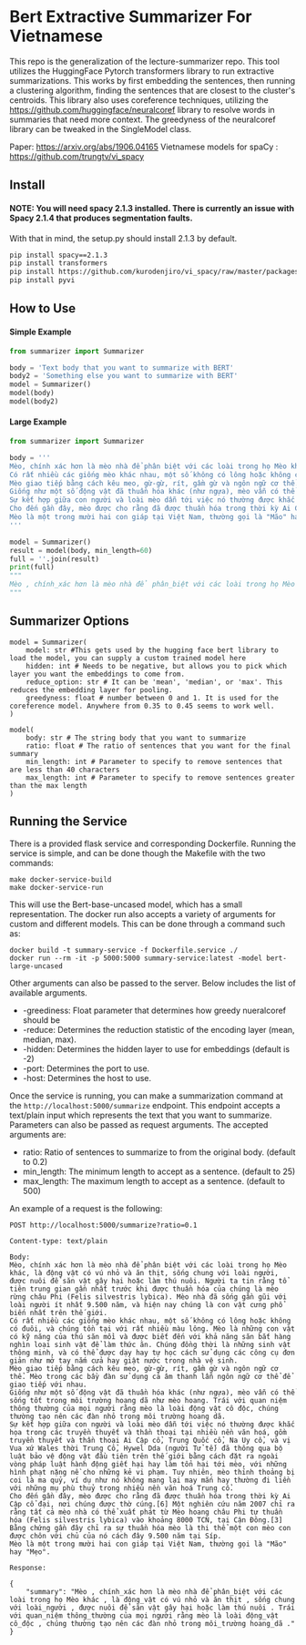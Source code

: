 # Bert Extractive Summarizer For Vietnamese

This repo is the generalization of the lecture-summarizer repo. This tool utilizes the HuggingFace Pytorch transformers library
to run extractive summarizations. This works by first embedding the sentences, then running a clustering algorithm, finding 
the sentences that are closest to the cluster's centroids. This library also uses coreference techniques, utilizing the 
https://github.com/huggingface/neuralcoref library to resolve words in summaries that need more context. The greedyness of 
the neuralcoref library can be tweaked in the SingleModel class.

Paper: https://arxiv.org/abs/1906.04165
Vietnamese models for spaCy : https://github.com/trungtv/vi_spacy

## Install

#### NOTE: You will need spacy 2.1.3 installed. There is currently an issue with Spacy 2.1.4 that produces segmentation faults. 

With that in mind, the setup.py should install 2.1.3 by default.
```bash
pip install spacy==2.1.3
pip install transformers
pip install https://github.com/kurodenjiro/vi_spacy/raw/master/packages/vi_spacy_model-0.2.1/dist/vi_spacy_model-0.2.1.tar.gz
pip install pyvi 
```

## How to Use

#### Simple Example
```python
from summarizer import Summarizer

body = 'Text body that you want to summarize with BERT'
body2 = 'Something else you want to summarize with BERT'
model = Summarizer()
model(body)
model(body2)
```

#### Large Example

```python
from summarizer import Summarizer

body = '''
Mèo, chính xác hơn là mèo nhà để phân biệt với các loài trong họ Mèo khác, là động vật có vú nhỏ và ăn thịt, sống chung với loài người, được nuôi để săn vật gây hại hoặc làm thú nuôi. Người ta tin rằng tổ tiên trung gian gần nhất trước khi được thuần hóa của chúng là mèo rừng châu Phi (Felis silvestris lybica). Mèo nhà đã sống gần gũi với loài người ít nhất 9.500 năm, và hiện nay chúng là con vật cưng phổ biến nhất trên thế giới.
Có rất nhiều các giống mèo khác nhau, một số không có lông hoặc không có đuôi, và chúng tồn tại với rất nhiều màu lông. Mèo là những con vật có kỹ năng của thú săn mồi và được biết đến với khả năng săn bắt hàng nghìn loại sinh vật để làm thức ăn. Chúng đồng thời là những sinh vật thông minh, và có thể được dạy hay tự học cách sử dụng các công cụ đơn giản như mở tay nắm cửa hay giật nước trong nhà vệ sinh.
Mèo giao tiếp bằng cách kêu meo, gừ-gừ, rít, gầm gừ và ngôn ngữ cơ thể. Mèo trong các bầy đàn sử dụng cả âm thanh lẫn ngôn ngữ cơ thể để giao tiếp với nhau.
Giống như một số động vật đã thuần hóa khác (như ngựa), mèo vẫn có thể sống tốt trong môi trường hoang dã như mèo hoang. Trái với quan niệm thông thường của mọi người rằng mèo là loài động vật cô độc, chúng thường tạo nên các đàn nhỏ trong môi trường hoang dã.
Sự kết hợp giữa con người và loài mèo dẫn tới việc nó thường được khắc họa trong các truyền thuyết và thần thoại tại nhiều nền văn hoá, gồm truyền thuyết và thần thoại Ai Cập cổ, Trung Quốc cổ, Na Uy cổ, và vị Vua xứ Wales thời Trung Cổ, Hywel Dda (người Tử tế) đã thông qua bộ luật bảo vệ động vật đầu tiên trên thế giới bằng cách đặt ra ngoài vòng pháp luật hành động giết hại hay làm tổn hại tới mèo, với những hình phạt nặng nề cho những kẻ vi phạm. Tuy nhiên, mèo thỉnh thoảng bị coi là ma quỷ, ví dụ như nó không mang lại may mắn hay thường đi liền với những mụ phù thuỷ trong nhiều nền văn hoá Trung cổ.
Cho đến gần đây, mèo được cho rằng đã được thuần hóa trong thời kỳ Ai Cập cổ đại, nơi chúng được thờ cúng.[6] Một nghiên cứu năm 2007 chỉ ra rằng tất cả mèo nhà có thể xuất phát từ Mèo hoang châu Phi tự thuần hóa (Felis silvestris lybica) vào khoảng 8000 TCN, tại Cận Đông.[3] Bằng chứng gần đây chỉ ra sự thuần hóa mèo là thi thể một con mèo con được chôn với chủ của nó cách đây 9.500 năm tại Síp.
Mèo là một trong mười hai con giáp tại Việt Nam, thường gọi là "Mão" hay "Mẹo".
'''

model = Summarizer()
result = model(body, min_length=60)
full = ''.join(result)
print(full)
"""
Mèo , chính_xác hơn là mèo nhà để phân_biệt với các loài trong họ Mèo khác , là động_vật có vú nhỏ và ăn thịt , sống chung với loài_người , được nuôi để săn vật gây hại hoặc làm thú nuôi . Trái với quan_niệm thông_thường của mọi người rằng mèo là loài động_vật cô_độc , chúng thường tạo nên các đàn nhỏ trong môi_trường hoang_dã .
"""
```

## Summarizer Options

```
model = Summarizer(
    model: str #This gets used by the hugging face bert library to load the model, you can supply a custom trained model here
    hidden: int # Needs to be negative, but allows you to pick which layer you want the embeddings to come from.
    reduce_option: str # It can be 'mean', 'median', or 'max'. This reduces the embedding layer for pooling.
    greedyness: float # number between 0 and 1. It is used for the coreference model. Anywhere from 0.35 to 0.45 seems to work well.
)

model(
    body: str # The string body that you want to summarize
    ratio: float # The ratio of sentences that you want for the final summary
    min_length: int # Parameter to specify to remove sentences that are less than 40 characters
    max_length: int # Parameter to specify to remove sentences greater than the max length
)
```

## Running the Service

There is a provided flask service and corresponding Dockerfile. Running the service is simple, and can be done though 
the Makefile with the two commands:

```
make docker-service-build
make docker-service-run
```

This will use the Bert-base-uncased model, which has a small representation. The docker run also accepts a variety of 
arguments for custom and different models. This can be done through a command such as:

```
docker build -t summary-service -f Dockerfile.service ./
docker run --rm -it -p 5000:5000 summary-service:latest -model bert-large-uncased
```

Other arguments can also be passed to the server. Below includes the list of available arguments.

* -greediness: Float parameter that determines how greedy nueralcoref should be
* -reduce: Determines the reduction statistic of the encoding layer (mean, median, max).
* -hidden: Determines the hidden layer to use for embeddings (default is -2)
* -port: Determines the port to use.
* -host: Determines the host to use.

Once the service is running, you can make a summarization command at the `http://localhost:5000/summarize` endpoint. 
This endpoint accepts a text/plain input which represents the text that you want to summarize. Parameters can also be 
passed as request arguments. The accepted arguments are:

* ratio: Ratio of sentences to summarize to from the original body. (default to 0.2)
* min_length: The minimum length to accept as a sentence. (default to 25)
* max_length: The maximum length to accept as a sentence. (default to 500)

An example of a request is the following:

```
POST http://localhost:5000/summarize?ratio=0.1

Content-type: text/plain

Body:
Mèo, chính xác hơn là mèo nhà để phân biệt với các loài trong họ Mèo khác, là động vật có vú nhỏ và ăn thịt, sống chung với loài người, được nuôi để săn vật gây hại hoặc làm thú nuôi. Người ta tin rằng tổ tiên trung gian gần nhất trước khi được thuần hóa của chúng là mèo rừng châu Phi (Felis silvestris lybica). Mèo nhà đã sống gần gũi với loài người ít nhất 9.500 năm, và hiện nay chúng là con vật cưng phổ biến nhất trên thế giới.
Có rất nhiều các giống mèo khác nhau, một số không có lông hoặc không có đuôi, và chúng tồn tại với rất nhiều màu lông. Mèo là những con vật có kỹ năng của thú săn mồi và được biết đến với khả năng săn bắt hàng nghìn loại sinh vật để làm thức ăn. Chúng đồng thời là những sinh vật thông minh, và có thể được dạy hay tự học cách sử dụng các công cụ đơn giản như mở tay nắm cửa hay giật nước trong nhà vệ sinh.
Mèo giao tiếp bằng cách kêu meo, gừ-gừ, rít, gầm gừ và ngôn ngữ cơ thể. Mèo trong các bầy đàn sử dụng cả âm thanh lẫn ngôn ngữ cơ thể để giao tiếp với nhau.
Giống như một số động vật đã thuần hóa khác (như ngựa), mèo vẫn có thể sống tốt trong môi trường hoang dã như mèo hoang. Trái với quan niệm thông thường của mọi người rằng mèo là loài động vật cô độc, chúng thường tạo nên các đàn nhỏ trong môi trường hoang dã.
Sự kết hợp giữa con người và loài mèo dẫn tới việc nó thường được khắc họa trong các truyền thuyết và thần thoại tại nhiều nền văn hoá, gồm truyền thuyết và thần thoại Ai Cập cổ, Trung Quốc cổ, Na Uy cổ, và vị Vua xứ Wales thời Trung Cổ, Hywel Dda (người Tử tế) đã thông qua bộ luật bảo vệ động vật đầu tiên trên thế giới bằng cách đặt ra ngoài vòng pháp luật hành động giết hại hay làm tổn hại tới mèo, với những hình phạt nặng nề cho những kẻ vi phạm. Tuy nhiên, mèo thỉnh thoảng bị coi là ma quỷ, ví dụ như nó không mang lại may mắn hay thường đi liền với những mụ phù thuỷ trong nhiều nền văn hoá Trung cổ.
Cho đến gần đây, mèo được cho rằng đã được thuần hóa trong thời kỳ Ai Cập cổ đại, nơi chúng được thờ cúng.[6] Một nghiên cứu năm 2007 chỉ ra rằng tất cả mèo nhà có thể xuất phát từ Mèo hoang châu Phi tự thuần hóa (Felis silvestris lybica) vào khoảng 8000 TCN, tại Cận Đông.[3] Bằng chứng gần đây chỉ ra sự thuần hóa mèo là thi thể một con mèo con được chôn với chủ của nó cách đây 9.500 năm tại Síp.
Mèo là một trong mười hai con giáp tại Việt Nam, thường gọi là "Mão" hay "Mẹo".

Response:

{
    "summary": "Mèo , chính_xác hơn là mèo nhà để phân_biệt với các loài trong họ Mèo khác , là động_vật có vú nhỏ và ăn thịt , sống chung với loài_người , được nuôi để săn vật gây hại hoặc làm thú nuôi . Trái với quan_niệm thông_thường của mọi người rằng mèo là loài động_vật cô_độc , chúng thường tạo nên các đàn nhỏ trong môi_trường hoang_dã ."
}
```


